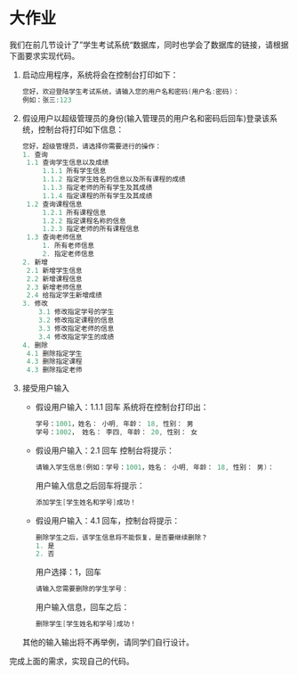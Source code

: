 # 大作业

我们在前几节设计了”学生考试系统“数据库，同时也学会了数据库的链接，请根据下面要求实现代码。

1. 启动应用程序，系统将会在控制台打印如下：

   ```java
   您好，欢迎登陆学生考试系统，请输入您的用户名和密码(用户名:密码)：
   例如：张三:123
   ```

2. 假设用户以超级管理员的身份(输入管理员的用户名和密码后回车)登录该系统，控制台将打印如下信息：

   ```java
   您好，超级管理员，请选择你需要进行的操作：
   1. 查询
   	1.1 查询学生信息以及成绩
   		1.1.1 所有学生信息
   		1.1.2 指定学生姓名的信息以及所有课程的成绩
   		1.1.3 指定老师的所有学生及其成绩
   		1.1.4 指定课程的所有学生及其成绩
   	1.2 查询课程信息
   	    1.2.1 所有课程信息
   	    1.2.2 指定课程名称的信息
   	    1.2.3 指定老师的所有课程信息
   	1.3 查询老师信息
   	    1. 所有老师信息
   	    2. 指定老师信息
   2. 新增
   	2.1 新增学生信息
   	2.2 新增课程信息
   	2.3 新增老师信息
   	2.4 给指定学生新增成绩
   3. 修改
       3.1 修改指定学号的学生
       3.2 修改指定课程的信息
       3.3 修改指定老师的信息
       3.4 修改指定学生的成绩
   4. 删除
   	4.1 删除指定学生
   	4.3 删除指定课程
   	4.3 删除指定老师
   ```

   

3. 接受用户输入

   * 假设用户输入：1.1.1 回车 系统将在控制台打印出：

     ```java
     学号：1001，姓名： 小明, 年龄： 18, 性别： 男
     学号：1002， 姓名： 李四, 年龄： 20, 性别： 女
     ```

   * 假设用户输入：2.1 回车 控制台将提示：

     ```java
     请输入学生信息(例如：学号：1001，姓名： 小明, 年龄： 18, 性别： 男)：
     
     ```

     用户输入信息之后回车将提示：

     ```java
     添加学生[学生姓名和学号]成功！
     ```

   * 假设用户输入：4.1 回车，控制台将提示：

     ```java
     删除学生之后，该学生信息将不能恢复，是否要继续删除？
     1. 是
     2. 否
     ```

     用户选择：1，回车

     ```java
     请输入您需要删除的学生学号：
     
     ```

     用户输入信息，回车之后：

     ```java
     删除学生[学生姓名和学号]成功！
     ```

   其他的输入输出将不再举例，请同学们自行设计。

完成上面的需求，实现自己的代码。